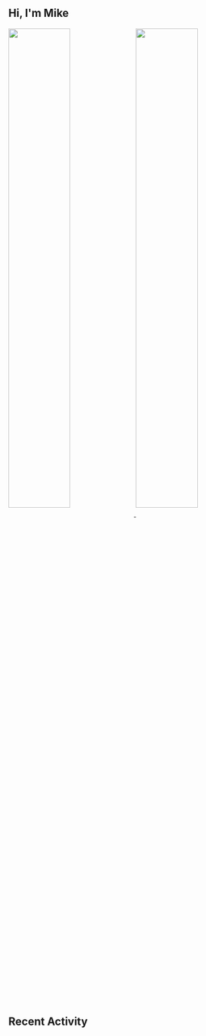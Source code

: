 <h2 color="#bd93f9">Hi, I'm Mike</h2>

<a href="https://github.com/lmk123568/github-readme-stats">
  <img align="center" src="https://github-readme-stats.vercel.app/api/top-langs/?username=lmk123568&layout=compact&theme=dracula&langs_count=6&hide_border=true&card_width=445" width=49.3%/>
</a>
<a href="https://github.com/lmk123568/github-readme-stats">
  <img align="center" src="https://github-readme-stats.vercel.app/api?username=lmk123568&show_icons=true&theme=dracula&include_all_commits=true&hide_title=true&count_private=true&hide_border=true" width=49.3%/>
</a>

<h2 color="#ffb86c">Recent Activity</h2>
